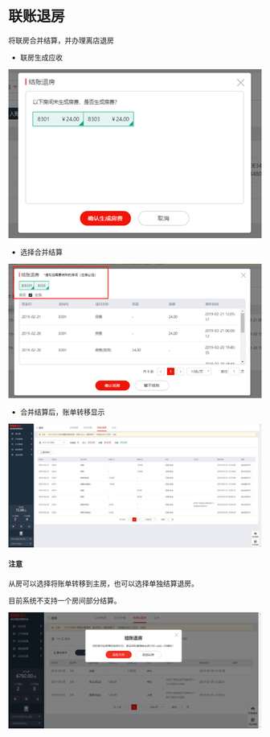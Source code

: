 # 联账退房

将联房合并结算，并办理离店退房

* 联房生成应收

![](../../../.gitbook/assets/image%20%2865%29.png)

* 选择合并结算

![](../../../.gitbook/assets/image%20%28525%29.png)

* 合并结算后，账单转移显示

![](../../../.gitbook/assets/image%20%2825%29.png)

#### 注意

从房可以选择将账单转移到主房，也可以选择单独结算退房。

目前系统不支持一个房间部分结算。

![](../../../.gitbook/assets/image%20%2888%29.png)



